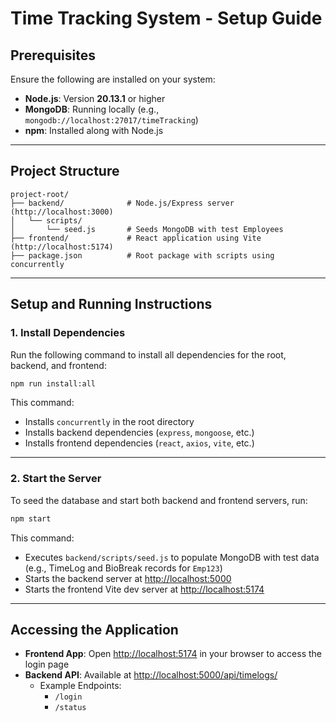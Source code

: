 # Time Tracking System - Setup Guide

## Prerequisites

Ensure the following are installed on your system:

- **Node.js**: Version **20.13.1** or higher  
- **MongoDB**: Running locally (e.g., `mongodb://localhost:27017/timeTracking`)  
- **npm**: Installed along with Node.js  

---

## Project Structure

```
project-root/
├── backend/              # Node.js/Express server (http://localhost:3000)
│   └── scripts/
│       └── seed.js       # Seeds MongoDB with test Employees 
├── frontend/             # React application using Vite (http://localhost:5174)
├── package.json          # Root package with scripts using concurrently
```

---

## Setup and Running Instructions

### 1. Install Dependencies

Run the following command to install all dependencies for the root, backend, and frontend:

```bash
npm run install:all
```

This command:

- Installs `concurrently` in the root directory  
- Installs backend dependencies (`express`, `mongoose`, etc.)  
- Installs frontend dependencies (`react`, `axios`, `vite`, etc.)  

---

### 2. Start the Server

To seed the database and start both backend and frontend servers, run:

```bash
npm start
```

This command:

- Executes `backend/scripts/seed.js` to populate MongoDB with test data (e.g., TimeLog and BioBreak records for `Emp123`)  
- Starts the backend server at [http://localhost:5000](http://localhost:5000)  
- Starts the frontend Vite dev server at [http://localhost:5174](http://localhost:5174)  

---

## Accessing the Application

- **Frontend App**: Open [http://localhost:5174](http://localhost:5174) in your browser to access the login page  
- **Backend API**: Available at [http://localhost:5000/api/timelogs/](http://localhost:5000/api/timelogs/)  
  - Example Endpoints:  
    - `/login`  
    - `/status`